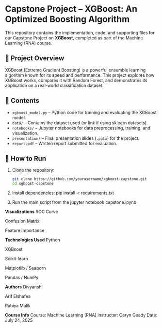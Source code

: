 # Capstone Project – XGBoost: An Optimized Boosting Algorithm

This repository contains the implementation, code, and supporting files for our Capstone Project on **XGBoost**, completed as part of the Machine Learning (RNA) course.

## 📌 Project Overview

XGBoost (Extreme Gradient Boosting) is a powerful ensemble learning algorithm known for its speed and performance. This project explores how XGBoost works, compares it with Random Forest, and demonstrates its application on a real-world classification dataset.

## 📁 Contents

- `xgboost_model.py` – Python code for training and evaluating the XGBoost model.
- `data/` – Contains the dataset used (or link if using sklearn datasets).
- `notebooks/` – Jupyter notebooks for data preprocessing, training, and visualization.
- `presentation/` – Final presentation slides (`.pptx`) for the project.
- `report.pdf` – Written report submitted for evaluation.

## 🚀 How to Run

1. Clone the repository:
   ```bash
   git clone https://github.com/yourusername/xgboost-capstone.git
   cd xgboost-capstone
2. Install dependencies:
pip install -r requirements.txt

3. Run the main script from the jupyter notebook capstone.ipynb


**Visualizations**
ROC Curve

Confusion Matrix

Feature Importance


**Technologies Used**
Python

XGBoost

Scikit-learn

Matplotlib / Seaborn

Pandas / NumPy

**Authors**
Divyanshi

Arif Elshafea

Rabiya Malik

**Course Info**
Course: Machine Learning (RNA)
Instructor: Caryn Geady
Date: July 24, 2025
